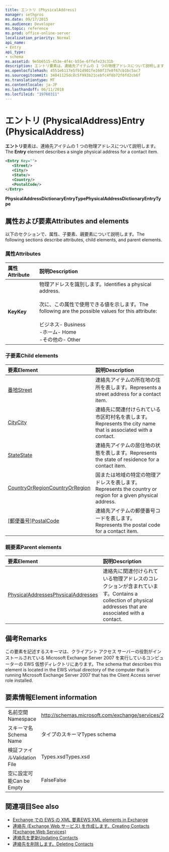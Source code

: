 ```yaml
---
title: エントリ (PhysicalAddress)
manager: sethgros
ms.date: 09/17/2015
ms.audience: Developer
ms.topic: reference
ms.prod: office-online-server
localization_priority: Normal
api_name:
- Entry
api_type:
- schema
ms.assetid: 9e5b6515-453e-4f4c-b55e-6ffefe23c31b
description: エントリ要素は、連絡先アイテムの 1 つの物理アドレスについて説明します。
ms.openlocfilehash: 4551e6117e5f91d901fe160f37e8f67cb1bc5ac7
ms.sourcegitcommit: 34041125dc8c5f993b21cebfc4f8b72f0fd2cb6f
ms.translationtype: MT
ms.contentlocale: ja-JP
ms.lasthandoff: 06/11/2018
ms.locfileid: "19760311"
---
```

# <a name="entry-physicaladdress"></a><span data-ttu-id="dbea2-103">エントリ (PhysicalAddress)</span><span class="sxs-lookup"><span data-stu-id="dbea2-103">Entry (PhysicalAddress)</span></span>

<span data-ttu-id="dbea2-104">**エントリ**要素は、連絡先アイテムの 1 つの物理アドレスについて説明します。</span><span class="sxs-lookup"><span data-stu-id="dbea2-104">The **Entry** element describes a single physical address for a contact item.</span></span> 
  
```xml
<Entry Key="">
   <Street/>
   <City/>
   <State/>
   <Country/>
   <PostalCode/>
</Entry>
```

 <span data-ttu-id="dbea2-105">**PhysicalAddressDictionaryEntryType**</span><span class="sxs-lookup"><span data-stu-id="dbea2-105">**PhysicalAddressDictionaryEntryType**</span></span>
## <a name="attributes-and-elements"></a><span data-ttu-id="dbea2-106">属性および要素</span><span class="sxs-lookup"><span data-stu-id="dbea2-106">Attributes and elements</span></span>

<span data-ttu-id="dbea2-107">以下のセクションで、属性、子要素、親要素について説明します。</span><span class="sxs-lookup"><span data-stu-id="dbea2-107">The following sections describe attributes, child elements, and parent elements.</span></span>
  
### <a name="attributes"></a><span data-ttu-id="dbea2-108">属性</span><span class="sxs-lookup"><span data-stu-id="dbea2-108">Attributes</span></span>

|<span data-ttu-id="dbea2-109">**属性**</span><span class="sxs-lookup"><span data-stu-id="dbea2-109">**Attribute**</span></span>|<span data-ttu-id="dbea2-110">**説明**</span><span class="sxs-lookup"><span data-stu-id="dbea2-110">**Description**</span></span>|
|:-----|:-----|
|<span data-ttu-id="dbea2-111">**Key**</span><span class="sxs-lookup"><span data-stu-id="dbea2-111">**Key**</span></span> <br/> | <span data-ttu-id="dbea2-112">物理アドレスを識別します。</span><span class="sxs-lookup"><span data-stu-id="dbea2-112">Identifies a physical address.</span></span><br/><br/> <span data-ttu-id="dbea2-113">次に、この属性で使用できる値を示します。</span><span class="sxs-lookup"><span data-stu-id="dbea2-113">The following are the possible values for this attribute:</span></span><br/>  <br/><span data-ttu-id="dbea2-114">ビジネス</span><span class="sxs-lookup"><span data-stu-id="dbea2-114">-  Business</span></span>  <br/><span data-ttu-id="dbea2-115">-ホーム</span><span class="sxs-lookup"><span data-stu-id="dbea2-115">-  Home</span></span>  <br/><span data-ttu-id="dbea2-116">-その他の</span><span class="sxs-lookup"><span data-stu-id="dbea2-116">-  Other</span></span>  <br/> |
   
### <a name="child-elements"></a><span data-ttu-id="dbea2-117">子要素</span><span class="sxs-lookup"><span data-stu-id="dbea2-117">Child elements</span></span>

|<span data-ttu-id="dbea2-118">**要素**</span><span class="sxs-lookup"><span data-stu-id="dbea2-118">**Element**</span></span>|<span data-ttu-id="dbea2-119">**説明**</span><span class="sxs-lookup"><span data-stu-id="dbea2-119">**Description**</span></span>|
|:-----|:-----|
|[<span data-ttu-id="dbea2-120">番地</span><span class="sxs-lookup"><span data-stu-id="dbea2-120">Street</span></span>](street.md) <br/> |<span data-ttu-id="dbea2-121">連絡先アイテムの所在地の住所を表します。</span><span class="sxs-lookup"><span data-stu-id="dbea2-121">Represents a street address for a contact item.</span></span>  <br/> |
|[<span data-ttu-id="dbea2-122">City</span><span class="sxs-lookup"><span data-stu-id="dbea2-122">City</span></span>](city.md) <br/> |<span data-ttu-id="dbea2-123">連絡先に関連付けられている市区町村名を表します。</span><span class="sxs-lookup"><span data-stu-id="dbea2-123">Represents the city name that is associated with a contact.</span></span>  <br/> |
|[<span data-ttu-id="dbea2-124">State</span><span class="sxs-lookup"><span data-stu-id="dbea2-124">State</span></span>](state-ex15websvcsotherref.md) <br/> |<span data-ttu-id="dbea2-125">連絡先アイテムの居住地の状態を表します。</span><span class="sxs-lookup"><span data-stu-id="dbea2-125">Represents the state of residence for a contact item.</span></span>  <br/> |
|[<span data-ttu-id="dbea2-126">CountryOrRegion</span><span class="sxs-lookup"><span data-stu-id="dbea2-126">CountryOrRegion</span></span>](countryorregion.md) <br/> |<span data-ttu-id="dbea2-127">国または地域の特定の物理アドレスを表します。</span><span class="sxs-lookup"><span data-stu-id="dbea2-127">Represents the country or region for a given physical address.</span></span>  <br/> |
|<span data-ttu-id="dbea2-128">[[郵便番号]](postalcode.md)</span><span class="sxs-lookup"><span data-stu-id="dbea2-128">[PostalCode](postalcode.md)</span></span> <br/> |<span data-ttu-id="dbea2-129">連絡先アイテムの郵便番号コードを表します。</span><span class="sxs-lookup"><span data-stu-id="dbea2-129">Represents the postal code for a contact item.</span></span>  <br/> |
   
### <a name="parent-elements"></a><span data-ttu-id="dbea2-130">親要素</span><span class="sxs-lookup"><span data-stu-id="dbea2-130">Parent elements</span></span>

|<span data-ttu-id="dbea2-131">**要素**</span><span class="sxs-lookup"><span data-stu-id="dbea2-131">**Element**</span></span>|<span data-ttu-id="dbea2-132">**説明**</span><span class="sxs-lookup"><span data-stu-id="dbea2-132">**Description**</span></span>|
|:-----|:-----|
|[<span data-ttu-id="dbea2-133">PhysicalAddresses</span><span class="sxs-lookup"><span data-stu-id="dbea2-133">PhysicalAddresses</span></span>](physicaladdresses.md) <br/> |<span data-ttu-id="dbea2-134">連絡先に関連付けられている物理アドレスのコレクションが含まれています。</span><span class="sxs-lookup"><span data-stu-id="dbea2-134">Contains a collection of physical addresses that are associated with a contact.</span></span>  <br/> |
   
## <a name="remarks"></a><span data-ttu-id="dbea2-135">備考</span><span class="sxs-lookup"><span data-stu-id="dbea2-135">Remarks</span></span>

<span data-ttu-id="dbea2-136">この要素を記述するスキーマは、クライアント アクセス サーバーの役割がインストールされている Microsoft Exchange Server 2007 を実行しているコンピューターの EWS 仮想ディレクトリにあります。</span><span class="sxs-lookup"><span data-stu-id="dbea2-136">The schema that describes this element is located in the EWS virtual directory of the computer that is running Microsoft Exchange Server 2007 that has the Client Access server role installed.</span></span>
  
## <a name="element-information"></a><span data-ttu-id="dbea2-137">要素情報</span><span class="sxs-lookup"><span data-stu-id="dbea2-137">Element information</span></span>

|||
|:-----|:-----|
|<span data-ttu-id="dbea2-138">名前空間</span><span class="sxs-lookup"><span data-stu-id="dbea2-138">Namespace</span></span>  <br/> |http://schemas.microsoft.com/exchange/services/2006/types  <br/> |
|<span data-ttu-id="dbea2-139">スキーマ名</span><span class="sxs-lookup"><span data-stu-id="dbea2-139">Schema Name</span></span>  <br/> |<span data-ttu-id="dbea2-140">タイプのスキーマ</span><span class="sxs-lookup"><span data-stu-id="dbea2-140">Types schema</span></span>  <br/> |
|<span data-ttu-id="dbea2-141">検証ファイル</span><span class="sxs-lookup"><span data-stu-id="dbea2-141">Validation File</span></span>  <br/> |<span data-ttu-id="dbea2-142">Types.xsd</span><span class="sxs-lookup"><span data-stu-id="dbea2-142">Types.xsd</span></span>  <br/> |
|<span data-ttu-id="dbea2-143">空に設定可能</span><span class="sxs-lookup"><span data-stu-id="dbea2-143">Can be Empty</span></span>  <br/> |<span data-ttu-id="dbea2-144">False</span><span class="sxs-lookup"><span data-stu-id="dbea2-144">False</span></span>  <br/> |
   
## <a name="see-also"></a><span data-ttu-id="dbea2-145">関連項目</span><span class="sxs-lookup"><span data-stu-id="dbea2-145">See also</span></span>

- [<span data-ttu-id="dbea2-146">Exchange での EWS の XML 要素</span><span class="sxs-lookup"><span data-stu-id="dbea2-146">EWS XML elements in Exchange</span></span>](ews-xml-elements-in-exchange.md)
- [<span data-ttu-id="dbea2-147">連絡先 (Exchange Web サービス) を作成します。</span><span class="sxs-lookup"><span data-stu-id="dbea2-147">Creating Contacts (Exchange Web Services)</span></span>](http://msdn.microsoft.com/library/4845917e-70d1-481c-bbd7-011ec6571789%28Office.15%29.aspx)  
- [<span data-ttu-id="dbea2-148">連絡先を更新</span><span class="sxs-lookup"><span data-stu-id="dbea2-148">Updating Contacts</span></span>](http://msdn.microsoft.com/library/9a865953-b94a-4229-b632-2dee433314be%28Office.15%29.aspx)  
- [<span data-ttu-id="dbea2-149">連絡先を削除します。</span><span class="sxs-lookup"><span data-stu-id="dbea2-149">Deleting Contacts</span></span>](http://msdn.microsoft.com/library/fcc3dc84-cd3e-455e-a1a7-ae6921c9b588%28Office.15%29.aspx)

